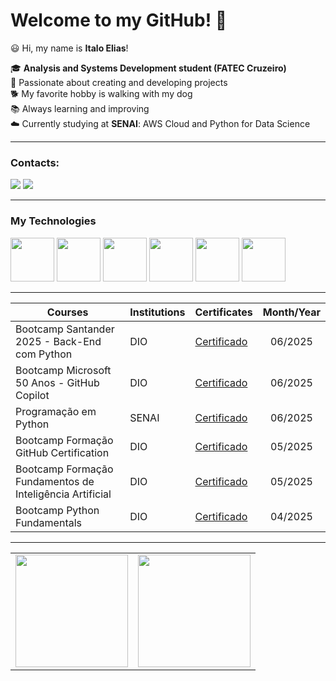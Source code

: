 # Welcome to my GitHub! 👋  

😃 Hi, my name is **Italo Elias**!  

🎓 **Analysis and Systems Development student (FATEC Cruzeiro)**  
🚀 Passionate about creating and developing projects  
🐕 My favorite hobby is walking with my dog  
📚 Always learning and improving  
☁️ Currently studying at **SENAI**: AWS Cloud and Python for Data Science  

---------
### Contacts:
<div>
  <a href = "mailto:italo_elias@hotmail.com"><img src="https://img.shields.io/badge/Outlook-0078D4?style=for-the-badge&logo=microsoft-outlook&logoColor=white" target="_blank"></a>
  <a href="https://www.linkedin.com/in/italoelias20002000/" target="_blank"><img src="https://img.shields.io/badge/-LinkedIn-%230077B5?style=for-the-badge&logo=linkedin&logoColor=white" target="_blank"></a>   
</div>

---------------

### My Technologies

<img src="https://cdn.jsdelivr.net/gh/devicons/devicon@latest/icons/python/python-original.svg" width="70px"> <img src="https://cdn.jsdelivr.net/gh/devicons/devicon@latest/icons/github/github-original.svg" width="70px">  <img src="https://cdn.jsdelivr.net/gh/devicons/devicon@latest/icons/git/git-original.svg" width="70px" /> <img src="https://cdn.jsdelivr.net/gh/devicons/devicon@latest/icons/vscode/vscode-original.svg" width="70px" /> <img src="https://cdn.jsdelivr.net/gh/devicons/devicon@latest/icons/javascript/javascript-original.svg" width="70px" /> <img
src="https://cdn.jsdelivr.net/gh/devicons/devicon@latest/icons/linux/linux-original.svg" width="70px" />

----------------

| Courses | Institutions | Certificates | Month/Year |
|--------|--------------|--------------|:-------:|
|Bootcamp Santander 2025 - Back-End com Python | DIO | [Certificado](https://hermes.dio.me/certificates/FVBZASSS.pdf) | 06/2025 | 
|Bootcamp Microsoft 50 Anos - GitHub Copilot | DIO | [Certificado](https://hermes.dio.me/certificates/1UIRE4FB.pdf) | 06/2025 |
|Programação em Python | SENAI | [Certificado](https://www.sp.senai.br/consulta-certificado?qrcode=39025194944/15140161) | 06/2025 |
|Bootcamp Formação GitHub Certification | DIO | [Certificado](https://hermes.dio.me/certificates/PY4YIH1I.pdf) | 05/2025 |
|Bootcamp Formação Fundamentos de Inteligência Artificial | DIO | [Certificado](https://hermes.dio.me/certificates/6SNG1FUM.pdf) | 05/2025 |
|Bootcamp Python Fundamentals | DIO | [Certificado](https://hermes.dio.me/certificates/DQNCFWJC.pdf) | 04/2025 |

---------
<table>
  <tr>
    <td><img src="https://github-readme-stats.vercel.app/api?username=ItaloElias&show_icons=true&theme=dark&include_all_commits=true&count_private=true" height="180px"/></td>
    <td><img src="https://github-readme-stats.vercel.app/api/top-langs/?username=ItaloElias&layout=compact&langs_count=7&theme=dark" height="180px"/></td>
  </tr>
</table>

